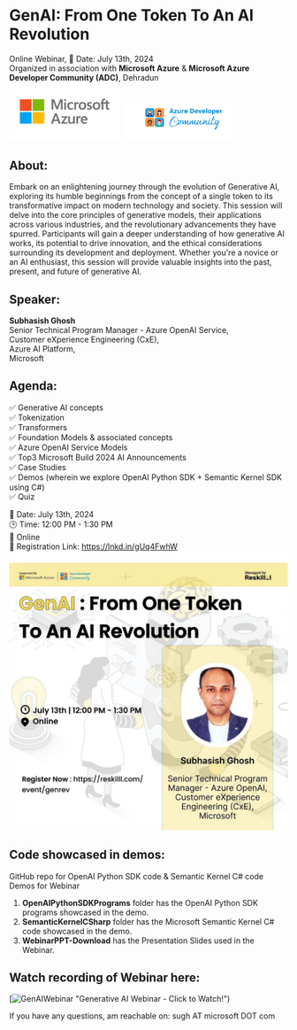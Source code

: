 # GenAI: From One Token To An AI Revolution
Online Webinar, 📅 Date: July 13th, 2024 <br>
Organized in association with <b>Microsoft Azure</b> & <b>Microsoft Azure Developer Community (ADC)</b>, Dehradun <br>
<img src="images/AzureLogo.png" width="200"> <img src="images/Azure Developer Community Logo.png" width="200">

## About:
Embark on an enlightening journey through the evolution of Generative AI, exploring its humble beginnings from the concept of a single token to its transformative impact on modern technology and society. This session will delve into the core principles of generative models, their applications across various industries, and the revolutionary advancements they have spurred. Participants will gain a deeper understanding of how generative AI works, its potential to drive innovation, and the ethical considerations surrounding its development and deployment. Whether you're a novice or an AI enthusiast, this session will provide valuable insights into the past, present, and future of generative AI.

## Speaker:
<b>Subhasish Ghosh</b> <br>
Senior Technical Program Manager - Azure OpenAI Service, <br>
Customer eXperience Engineering (CxE), <br>
Azure AI Platform, <br>
Microsoft

## Agenda:
✅ Generative AI concepts <br>
✅ Tokenization <br>
✅ Transformers <br>
✅ Foundation Models & associated concepts <br>
✅ Azure OpenAI Service Models <br>
✅ Top3 Microsoft Build 2024 AI Announcements <br>
✅ Case Studies <br>
✅ Demos (wherein we explore OpenAI Python SDK + Semantic Kernel SDK using C#) <br>
✅ Quiz <br>

📅 Date: July 13th, 2024 <br>
🕒 Time: 12:00 PM - 1:30 PM <br>
📍 Online <br>
🔗 Registration Link: https://lnkd.in/gUq4FwhW <br>
<img src="images/GenAI-OnlineWebinar-Poster.jpg" width="600">

## Code showcased in demos:
GitHub repo for OpenAI Python SDK code &amp; Semantic Kernel C# code Demos for Webinar <br>
1. <b>OpenAIPythonSDKPrograms</b> folder has the OpenAI Python SDK programs showcased in the demo. <br>
2. <b>SemanticKernelCSharp</b> folder has the Microsoft Semantic Kernel C# code showcased in the demo.
3. <b>WebinarPPT-Download</b> has the Presentation Slides used in the Webinar.

## Watch recording of Webinar here:
[![GenAIWebinar](https://www.youtube.com/watch?v=MDtaY-Lrrcw) "Generative AI Webinar - Click to Watch!")
<br>

If you have any questions, am reachable on: sugh AT microsoft DOT com

